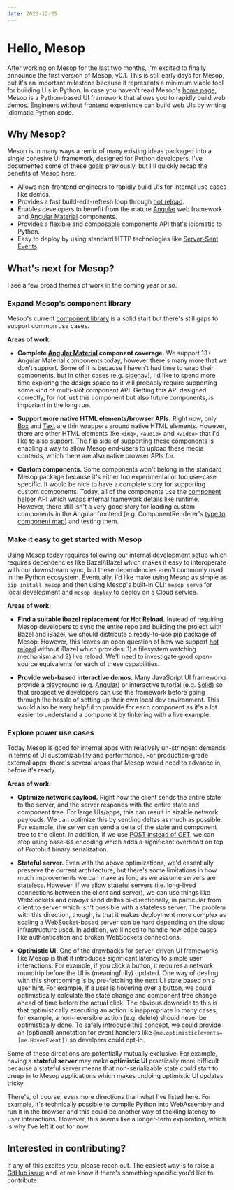 ```yaml
---
date: 2023-12-25
---
```


# Hello, Mesop

After working on Mesop for the last two months, I'm excited to finally announce the first version of Mesop, v0.1. This is still early days for Mesop, but it's an important milestone because it represents a minimum viable tool for building UIs in Python. In case you haven't read Mesop's [home page](https://google.github.io/mesop/), Mesop is a Python-based UI framework that allows you to rapidly build web demos. Engineers without frontend experience can build web UIs by writing idiomatic Python code.

## Why Mesop?

Mesop is in many ways a remix of many existing ideas packaged into a single cohesive UI framework, designed for Python developers. I've documented some of these [goals](../../goals.md) previously, but I'll quickly recap the benefits of Mesop here:

- Allows non-frontend engineers to rapidly build UIs for internal use cases like demos.
- Provides a fast build-edit-refresh loop through [hot reload](../../internal/hot-reload.md).
- Enables developers to benefit from the mature [Angular](https://angular.dev/) web framework and [Angular Material](https://material.angular.io/) components.
- Provides a flexible and composable components API that's idiomatic to Python.
- Easy to deploy by using standard HTTP technologies like [Server-Sent Events](https://developer.mozilla.org/en-US/docs/Web/API/Server-sent_events).


## What's next for Mesop?

I see a few broad themes of work in the coming year or so.

### Expand Mesop's component library

Mesop's current [component library](../../components/box.md) is a solid start but there's still gaps to support common use cases.

**Areas of work:**

- **Complete [Angular Material](https://material.angular.io/components/categories) component coverage.** We support 13+ Angular Material components today, however there's many more that we don't support. Some of it is because I haven't had time to wrap their components, but in other cases (e.g. [sidenav](https://github.com/google/mesop/issues/30)), I'd like to spend more time exploring the design space as it will probably require supporting some kind of multi-slot component API. Getting this API designed correctly, for not just this component but also future components, is important in the long run.

- **Support more native HTML elements/browser APIs.** Right now, only [Box](../../components/box.md) and [Text](../../components/text.md) are thin wrappers around native HTML elements. However, there are other HTML elements like `<img>`, `<audio>`
 and `<video>` that I'd like to also support. The flip side of supporting these components is enabling a way to allow Mesop end-users to upload these media contents, which there are also native browser APIs for.

- **Custom components.** Some components won't belong in the standard Mesop package because it's either too experimental or too use-case specific. It would be nice to have a complete story for supporting custom components. Today, all of the components use the [component helper](https://github.com/google/mesop/blob/main/mesop/component_helpers/helper.py) API which wraps internal framework details like runtime. However, there still isn't a very good story for loading custom components in the Angular frontend (e.g. ComponentRenderer's [type to component map](https://github.com/google/mesop/blob/main/mesop/web/src/component_renderer/type_to_component.ts)) and testing them.


### Make it easy to get started with Mesop

Using Mesop today requires following our [internal development setup](../../internal/development.md) which requires dependencies like Bazel/iBazel which makes it easy to interoperate with our downstream sync, but these dependencies aren't commonly used in the Python ecosystem. Eventually, I'd like make using Mesop as simple as `pip install mesop` and then using Mesop's built-in CLI: `mesop serve` for local development and `mesop deploy` to deploy on a Cloud service.

**Areas of work:**

- **Find a suitable ibazel replacement for Hot Reload.** Instead of requiring Mesop developers to sync the entire repo and building the project with Bazel and iBazel, we should distribute a ready-to-use pip package of Mesop. However, this leaves an open question of how we support [hot reload](../../internal/hot-reload.md) without iBazel which provides: 1) a filesystem watching mechanism and 2) live reload. We'll need to investigate good open-source equivalents for each of these capabilities.

- **Provide web-based interactive demos.** Many JavaScript UI frameworks provide a playground (e.g. [Angular](https://angular.dev/playground)) or interactive tutorial (e.g. [Solid](https://www.solidjs.com/tutorial/introduction_basics)) so that prospective developers can use the framework before going through the hassle of setting up their own local dev environment. This would also be very helpful to provide for each component as it's a lot easier to understand a component by tinkering with a live example.

### Explore power use cases

Today Mesop is good for internal apps with relatively un-stringent demands in terms of UI customizability and performance. For production-grade external apps, there's several areas that Mesop would need to advance in, before it's ready.

**Areas of work:**

- **Optimize network payload.** Right now the client sends the entire state to the server, and the server responds with the entire state and component tree. For large UIs/apps, this can result in sizable network payloads. We can optimize this by sending deltas as much as possible. For example, the server can send a delta of the state and component tree to the client. In addition, if we use [POST instead of GET](https://github.com/google/mesop/issues/26), we can stop using base-64 encoding which adds a significant overhead on top of Protobuf binary serialization.

- **Stateful server.** Even with the above optimizations, we'd essentially preserve the current architecture, but there's some limitations in how much improvements we can make as long as we assume servers are stateless. However, if we allow stateful servers (i.e. long-lived connections between the client and server), we can use things like WebSockets and *always* send deltas bi-directionally, in particular from client to server which isn't possible with a stateless server. The problem with this direction, though, is that it makes deployment more complex as scaling a WebSocket-based server can be hard depending on the cloud infrastructure used. In addition, we'll need to handle new edge cases like authentication and broken WebSockets connections.

- **Optimistic UI.** One of the drawbacks for server-driven UI frameworks like Mesop is that it introduces significant latency to simple user interactions. For example, if you click a button, it requires a network roundtrip before the UI is (meaningfully) updated. One way of dealing with this shortcoming is by pre-fetching the next UI state based on a user hint. For example, if a user is hovering over a button, we could optimistically calculate the state change and component tree change ahead of time before the actual click. The obvious downside to this is that optimistically executing an action is inappropriate in many cases, for example, a non-reversible action (e.g. delete) should never be optimistically done. To safely introduce this concept, we could provide an (optional) annotation for event handlers like `@me.optimistic(events=[me.HoverEvent])` so develpers could opt-in.

Some of these directions are potentially mutually exclusive. For example, having a **stateful server** may make **optimistic UI** practically more difficult because a stateful server means that non-serializable state could start to creep in to Mesop applications which makes undoing optimistic UI updates tricky

There's, of course, even more directions than what I've listed here. For example, it's technically possible to compile Python into WebAssembly and run it in the browser and this could be another way of tackling latency to user interactions. However, this seems like a longer-term exploration, which is why I've left it out for now.

## Interested in contributing?

If any of this excites you, please reach out. The easiest way is to raise a [GitHub issue](https://github.com/google/mesop/issues) and let me know if there's something specific you'd like to contribute.
